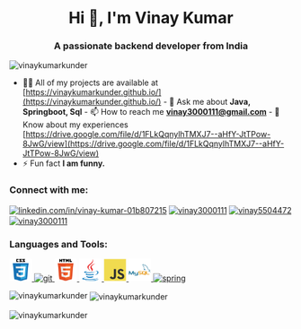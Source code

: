 <img src="https://www.google.com/url?sa=i&url=https%3A%2F%2Fgithub.com%2Frudrabarad%2FGifs&psig=AOvVaw1cdDamj2oZFie7AmJoM051&ust=1663851173183000&source=images&cd=vfe&ved=0CAwQjRxqFwoTCOjH1uP2pfoCFQAAAAAdAAAAABAI" alt="">

<h1 align="center">Hi 👋, I'm Vinay Kumar</h1>
<h3 align="center">A passionate backend developer from India</h3>

<p align="left">
  <img
    src="https://komarev.com/ghpvc/?username=vinaykumarkunder&label=Profile%20views&color=0e75b6&style=flat"
    alt="vinaykumarkunder"
  />
</p>

- 👨‍💻 All of my projects are available at
[https://vinaykumarkunder.github.io/](https://vinaykumarkunder.github.io/) - 💬
Ask me about **Java, Springboot, Sql** - 📫 How to reach me
**vinay3000111@gmail.com** - 📄 Know about my experiences
[https://drive.google.com/file/d/1FLkQqnylhTMXJ7--aHfY-JtTPow-8JwG/view](https://drive.google.com/file/d/1FLkQqnylhTMXJ7--aHfY-JtTPow-8JwG/view)
- ⚡ Fun fact **I am funny.**

<h3 align="left">Connect with me:</h3>
<p align="left">
  <a
    href="https://linkedin.com/in/linkedin.com/in/vinay-kumar-01b807215"
    target="blank"
    ><img
      align="center"
      src="https://raw.githubusercontent.com/rahuldkjain/github-profile-readme-generator/master/src/images/icons/Social/linked-in-alt.svg"
      alt="linkedin.com/in/vinay-kumar-01b807215"
      height="30"
      width="40"
  /></a>
  <a href="https://www.hackerrank.com/vinay3000111" target="blank"
    ><img
      align="center"
      src="https://raw.githubusercontent.com/rahuldkjain/github-profile-readme-generator/master/src/images/icons/Social/hackerrank.svg"
      alt="vinay3000111"
      height="30"
      width="40"
  /></a>
  <a href="https://www.leetcode.com/vinay5504472" target="blank"
    ><img
      align="center"
      src="https://raw.githubusercontent.com/rahuldkjain/github-profile-readme-generator/master/src/images/icons/Social/leet-code.svg"
      alt="vinay5504472"
      height="30"
      width="40"
  /></a>
  <a href="https://auth.geeksforgeeks.org/user/vinay3000111" target="blank"
    ><img
      align="center"
      src="https://raw.githubusercontent.com/rahuldkjain/github-profile-readme-generator/master/src/images/icons/Social/geeks-for-geeks.svg"
      alt="vinay3000111"
      height="30"
      width="40"
  /></a>
</p>

<h3 align="left">Languages and Tools:</h3>
<p align="left">
  <a href="https://www.w3schools.com/css/" target="_blank" rel="noreferrer">
    <img
      src="https://raw.githubusercontent.com/devicons/devicon/master/icons/css3/css3-original-wordmark.svg"
      alt="css3"
      width="40"
      height="40"
    />
  </a>
  <a href="https://git-scm.com/" target="_blank" rel="noreferrer">
    <img
      src="https://www.vectorlogo.zone/logos/git-scm/git-scm-icon.svg"
      alt="git"
      width="40"
      height="40"
    />
  </a>
  <a href="https://www.w3.org/html/" target="_blank" rel="noreferrer">
    <img
      src="https://raw.githubusercontent.com/devicons/devicon/master/icons/html5/html5-original-wordmark.svg"
      alt="html5"
      width="40"
      height="40"
    />
  </a>
  <a href="https://www.java.com" target="_blank" rel="noreferrer">
    <img
      src="https://raw.githubusercontent.com/devicons/devicon/master/icons/java/java-original.svg"
      alt="java"
      width="40"
      height="40"
    />
  </a>
  <a
    href="https://developer.mozilla.org/en-US/docs/Web/JavaScript"
    target="_blank"
    rel="noreferrer"
  >
    <img
      src="https://raw.githubusercontent.com/devicons/devicon/master/icons/javascript/javascript-original.svg"
      alt="javascript"
      width="40"
      height="40"
    />
  </a>
  <a href="https://www.mysql.com/" target="_blank" rel="noreferrer">
    <img
      src="https://raw.githubusercontent.com/devicons/devicon/master/icons/mysql/mysql-original-wordmark.svg"
      alt="mysql"
      width="40"
      height="40"
    />
  </a>
  <a href="https://spring.io/" target="_blank" rel="noreferrer">
    <img
      src="https://www.vectorlogo.zone/logos/springio/springio-icon.svg"
      alt="spring"
      width="40"
      height="40"
    />
  </a>
</p>

<p>
  <img
    align="left"
    src="https://github-readme-stats.vercel.app/api/top-langs?username=vinaykumarkunder&show_icons=true&locale=en&layout=compact"
    alt="vinaykumarkunder"
  />
</p>

<p>
  &nbsp;<img
    align="center"
    src="https://github-readme-stats.vercel.app/api?username=vinaykumarkunder&show_icons=true&locale=en"
    alt="vinaykumarkunder"
  />
</p>

<p>
  <img
    align="center"
    src="https://github-readme-streak-stats.herokuapp.com/?user=vinaykumarkunder&"
    alt="vinaykumarkunder"
  />
</p>
